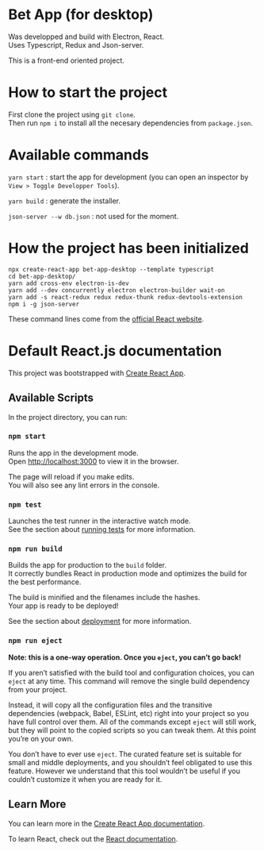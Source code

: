 # Bet App (for desktop)

Was developped and build with Electron, React.\
Uses Typescript, Redux and Json-server.

This is a front-end oriented project.

# How to start the project

First clone the project using ```git clone```.\
Then run ```npm i``` to install all the necesary dependencies from ```package.json```.

# Available commands
```yarn start``` : start the app for development (you can open an inspector by ```View > Toggle Developper Tools```).

```yarn build``` : generate the installer.

```json-server --w db.json``` : not used for the moment.

# How the project has been initialized

```
npx create-react-app bet-app-desktop --template typescript
cd bet-app-desktop/
yarn add cross-env electron-is-dev
yarn add --dev concurrently electron electron-builder wait-on
yarn add -s react-redux redux redux-thunk redux-devtools-extension
npm i -g json-server
```
These command lines come from the [official React website](https://reactjsexample.com/electron-integration-with-react/).

# Default React.js documentation

This project was bootstrapped with [Create React App](https://github.com/facebook/create-react-app).

## Available Scripts

In the project directory, you can run:

### `npm start`

Runs the app in the development mode.\
Open [http://localhost:3000](http://localhost:3000) to view it in the browser.

The page will reload if you make edits.\
You will also see any lint errors in the console.

### `npm test`

Launches the test runner in the interactive watch mode.\
See the section about [running tests](https://facebook.github.io/create-react-app/docs/running-tests) for more information.

### `npm run build`

Builds the app for production to the `build` folder.\
It correctly bundles React in production mode and optimizes the build for the best performance.

The build is minified and the filenames include the hashes.\
Your app is ready to be deployed!

See the section about [deployment](https://facebook.github.io/create-react-app/docs/deployment) for more information.

### `npm run eject`

**Note: this is a one-way operation. Once you `eject`, you can’t go back!**

If you aren’t satisfied with the build tool and configuration choices, you can `eject` at any time. This command will remove the single build dependency from your project.

Instead, it will copy all the configuration files and the transitive dependencies (webpack, Babel, ESLint, etc) right into your project so you have full control over them. All of the commands except `eject` will still work, but they will point to the copied scripts so you can tweak them. At this point you’re on your own.

You don’t have to ever use `eject`. The curated feature set is suitable for small and middle deployments, and you shouldn’t feel obligated to use this feature. However we understand that this tool wouldn’t be useful if you couldn’t customize it when you are ready for it.

## Learn More

You can learn more in the [Create React App documentation](https://facebook.github.io/create-react-app/docs/getting-started).

To learn React, check out the [React documentation](https://reactjs.org/).
